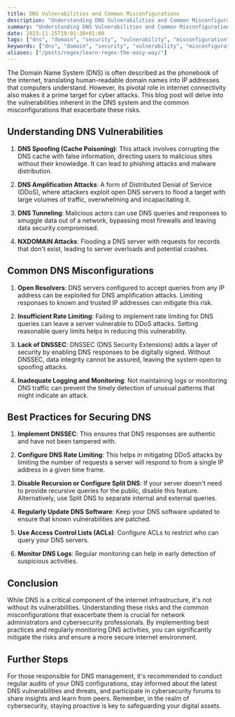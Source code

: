 ```yaml
---
title: DNS Vulnerabilities and Common Misconfigurations
description: "Understanding DNS Vulnerabilities and Common Misconfigurations"
summary: "Understanding DNS Vulnerabilities and Common Misconfigurations"
date: 2023-11-15T19:01:30+01:00
tags: ["dns", "domain", "security", "vulnerability", "misconfiguration"]
keywords: ["dns", "domain", "security", "vulnerability", "misconfiguration"]
aliases: ["/posts/regex/learn-regex-the-easy-way/"]
---
```


The Domain Name System (DNS) is often described as the phonebook of the internet, translating human-readable domain names into IP addresses that computers understand. However, its pivotal role in internet connectivity also makes it a prime target for cyber attacks. This blog post will delve into the vulnerabilities inherent in the DNS system and the common misconfigurations that exacerbate these risks.

## Understanding DNS Vulnerabilities

1. **DNS Spoofing (Cache Poisoning)**: This attack involves corrupting the DNS cache with false information, directing users to malicious sites without their knowledge. It can lead to phishing attacks and malware distribution.

2. **DNS Amplification Attacks**: A form of Distributed Denial of Service (DDoS), where attackers exploit open DNS servers to flood a target with large volumes of traffic, overwhelming and incapacitating it.

3. **DNS Tunneling**: Malicious actors can use DNS queries and responses to smuggle data out of a network, bypassing most firewalls and leaving data security compromised.

4. **NXDOMAIN Attacks**: Flooding a DNS server with requests for records that don't exist, leading to server overloads and potential crashes.

## Common DNS Misconfigurations

1. **Open Resolvers**: DNS servers configured to accept queries from any IP address can be exploited for DNS amplification attacks. Limiting responses to known and trusted IP addresses can mitigate this risk.

2. **Insufficient Rate Limiting**: Failing to implement rate limiting for DNS queries can leave a server vulnerable to DDoS attacks. Setting reasonable query limits helps in reducing this vulnerability.

3. **Lack of DNSSEC**: DNSSEC (DNS Security Extensions) adds a layer of security by enabling DNS responses to be digitally signed. Without DNSSEC, data integrity cannot be assured, leaving the system open to spoofing attacks.

4. **Inadequate Logging and Monitoring**: Not maintaining logs or monitoring DNS traffic can prevent the timely detection of unusual patterns that might indicate an attack.

## Best Practices for Securing DNS

1. **Implement DNSSEC**: This ensures that DNS responses are authentic and have not been tampered with.

2. **Configure DNS Rate Limiting**: This helps in mitigating DDoS attacks by limiting the number of requests a server will respond to from a single IP address in a given time frame.

3. **Disable Recursion or Configure Split DNS**: If your server doesn't need to provide recursive queries for the public, disable this feature. Alternatively, use Split DNS to separate internal and external queries.

4. **Regularly Update DNS Software**: Keep your DNS software updated to ensure that known vulnerabilities are patched.

5. **Use Access Control Lists (ACLs)**: Configure ACLs to restrict who can query your DNS servers.

6. **Monitor DNS Logs**: Regular monitoring can help in early detection of suspicious activities.

## Conclusion

While DNS is a critical component of the internet infrastructure, it's not without its vulnerabilities. Understanding these risks and the common misconfigurations that exacerbate them is crucial for network administrators and cybersecurity professionals. By implementing best practices and regularly monitoring DNS activities, you can significantly mitigate the risks and ensure a more secure internet environment.

## Further Steps

For those responsible for DNS management, it's recommended to conduct regular audits of your DNS configurations, stay informed about the latest DNS vulnerabilities and threats, and participate in cybersecurity forums to share insights and learn from peers. Remember, in the realm of cybersecurity, staying proactive is key to safeguarding your digital assets.

